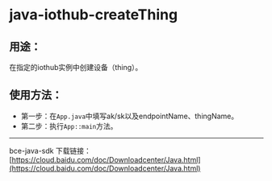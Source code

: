 # java-iothub-createThing

## 用途：

在指定的iothub实例中创建设备（thing）。

## 使用方法：

* 第一步：在`App.java`中填写ak/sk以及endpointName、thingName。
* 第二步：执行`App::main`方法。

---

bce-java-sdk 下载链接：[https://cloud.baidu.com/doc/Downloadcenter/Java.html](https://cloud.baidu.com/doc/Downloadcenter/Java.html)